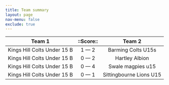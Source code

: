 ```yaml
---
title: Team summary
layout: page
nav-menu: false
exclude: true
---
```




|           Team 1            |  ::Score::  |         Team 2          |
|:---------------------------:|:-----------:|:-----------------------:|
| Kings Hill Colts Under 15 B | 1 &mdash; 2 |   Barming Colts U15s    |
| Kings Hill Colts Under 15 B | 0 &mdash; 2 |     Hartley Albion      |
| Kings Hill Colts Under 15 B | 0 &mdash; 4 |    Swale magpies u15    |
| Kings Hill Colts Under 15 B | 0 &mdash; 1 | Sittingbourne Lions U15 |

 <br /><br /><br />
